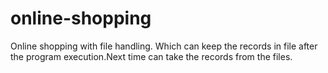 # online-shopping
Online shopping with file handling. Which can keep the records in file after the program execution.Next time can take the records from the files.
